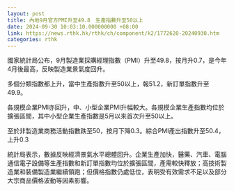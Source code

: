 ```yaml
---
layout: post
title: 內地9月官方PMI升至49.8　生產指數升至50以上
date: 2024-09-30 10:03:10.000000000 +08:00
link: https://news.rthk.hk/rthk/ch/component/k2/1772620-20240930.htm
categories: rthk
---
```


國家統計局公布，9月製造業採購經理指數（PMI）升至49.8，按月升0.7，是今年4月後最高，反映製造業景氣度回升。

多個分類指數都上升，當中生產指數升至50以上，報51.2，新訂單指數升至49.9。

各規模企業PMI亦回升，中、小型企業PMI升幅較大。各規模企業生產指數均位於擴張區間，其中小型企業生產指數是5月以來首次升至50以上。

至於非製造業商務活動指數跌至50，按月下降0.3。綜合PMI產出指數升至50.4，上升0.3

統計局表示，數據反映經濟景氣水平總體回升。企業生產加快，醫藥、汽車、電腦通信電子設備等生產指數和新訂單指數均位於擴張區間，產需較快釋放；高技術製造業和裝備製造業繼續領跑；但價格指數仍處低位，表明受有效需求不足以及部分大宗商品價格波動等因素影響。
